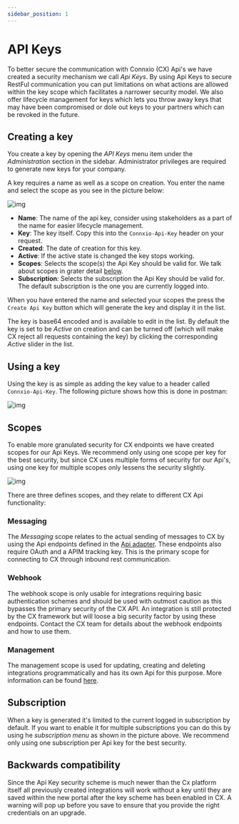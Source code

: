 ```yaml
---
sidebar_position: 1
---
```


# API Keys

To better secure the communication with Connxio (CX) Api's we have created a security mechanism we call *Api Keys*. By using Api Keys to secure RestFul communication you can put limitations on what actions are allowed within the key scope which facilitates a narrower security model. We also offer lifecycle management for keys which lets you throw away keys that may have been compromised or dole out keys to your partners which can be revoked in the future.

## Creating a key

You create a key by opening the *API Keys* menu item under the *Administration* section in the sidebar. Administrator privileges are required to generate new keys for your company.

A key requires a name as well as a scope on creation. You enter the name and select the scope as you see in the picture below:

![img](https://cmhpictsa.blob.core.windows.net/pictures/ApiKey_create.png?sv=2020-10-02&st=2022-06-10T11%3A57%3A23Z&se=2040-06-11T11%3A57%3A00Z&sr=b&sp=r&sig=J1aKZcpbXt4XP4uoyfP%2B04F2wKsP8HUDedH9HeIg9SM%3D)

- **Name**: The name of the api key, consider using stakeholders as a part of the name for easier lifecycle management.
- **Key**: The key itself. Copy this into the `Connxio-Api-Key` header on your request.
- **Created**: The date of creation for this key.
- **Active**: If the active state is changed the key stops working.
- **Scopes**: Selects the scope(s) the Api Key should be valid for. We talk about scopes in grater detail [below](#scopes).
- **Subscription**: Selects the subscription the Api Key should be valid for. The default subscription is the one you are currently logged into.

When you have entered the name and selected your scopes the press the `Create Api Key` button which will generate the key and display it in the list.

The key is base64 encoded and is available to edit in the list. By default the key is set to be *Active* on creation and can be turned off (which will make CX reject all requests containing the key) by clicking the corresponding *Active* slider in the list.

## Using a key

Using the key is as simple as adding the key value to a header called `Connxio-Api-Key`. The following picture shows how this is done in postman:

![img](https://cmhpictsa.blob.core.windows.net/pictures/ApiKey_Postman.png?sv=2020-10-02&st=2022-08-03T09%3A25%3A35Z&se=2030-08-04T09%3A25%3A00Z&sr=b&sp=r&sig=eIN4qgy68j2IoryW2%2BTrj1dDEy0h5%2FKLouq9xfFeZGs%3D)

## Scopes

To enable more granulated security for CX endpoints we have created scopes for our Api Keys. We recommend only using one scope per key for the best security, but since CX uses multiple forms of security for our Api's, using one key for multiple scopes only lessens the security slightly.

![img](https://cmhpictsa.blob.core.windows.net/pictures/ApiKey_Scopes.png?sv=2020-10-02&st=2022-06-10T11%3A56%3A38Z&se=2040-06-11T11%3A56%3A00Z&sr=b&sp=r&sig=QR1yJFNOq8htrguGLwyWgfzczcKQmf3m%2BVxIQbZVp7w%3D)

There are three defines scopes, and they relate to different CX Api functionality:

### Messaging

The *Messaging* scope relates to the actual sending of messages to CX by using the Api endpoints defined in the [Api adapter](/integrations/adapters/inbound/api.md). These endpoints also require OAuth and a APIM tracking key. This is the primary scope for connecting to CX through inbound rest communication.

### Webhook

The webhook scope is only usable for integrations requiring basic authentication schemes and should be used with outmost caution as this bypasses the primary security of the CX API. An integration is still protected by the CX framework but will loose a big security factor by using these endpoints. Contact the CX team for details about the webhook endpoints and how to use them.

### Management

The management scope is used for updating, creating and deleting integrations programmatically and has its own Api for this purpose. More information can be found [here](/Management/management-api.md).

## Subscription

When a key is generated it's limited to the current logged in subscription by default. If you want to enable it for multiple subscriptions you can do this by using he *subscription menu* as shown in the picture above. We recommend only using one subscription per Api key for the best security.

## Backwards compatibility

Since the Api Key security scheme is much newer than the Cx platform itself all previously created integrations will work without a key until they are saved within the new portal after the key scheme has been enabled in CX. A warning will pop up before you save to ensure that you provide the right credentials on an upgrade.
